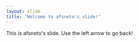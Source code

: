 ```yaml
---
layout: slide
title: "Welcome to afsneto's slide!"
---
```

This is afsneto's slide.
Use the left arrow to go back!